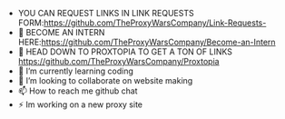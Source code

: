 - YOU CAN REQUEST LINKS IN LINK REQUESTS FORM:https://github.com/TheProxyWarsCompany/Link-Requests-
- 👋 BECOME AN INTERN HERE:https://github.com/TheProxyWarsCompany/Become-an-Intern
- 👀 HEAD DOWN TO PROXTOPIA TO GET A TON OF LINKS https://github.com/TheProxyWarsCompany/Proxtopia
- 🌱 I’m currently learning coding 
- 💞️ I’m looking to collaborate on website making 
- 📫 How to reach me github chat 
- ⚡ Im working on a new proxy site 

<!---
TheProxyWarsCompany/TheProxyWarsCompany is a ✨ special ✨ repository because its `README.md` (this file) appears on your GitHub profile.
You can click the Preview link to take a look at your changes.
--->
